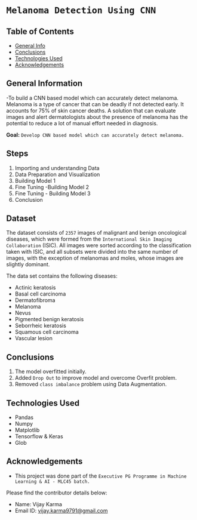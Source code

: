 # `Melanoma Detection Using CNN`

## Table of Contents
* [General Info](#general-information)
* [Conclusions](#conclusions)
* [Technologies Used](#technologies-used)
* [Acknowledgements](#acknowledgements)

## General Information
-To build a CNN based model which can accurately detect melanoma. Melanoma is a type of cancer that can be deadly if not detected early. It accounts for 75% of skin cancer deaths. A solution that can evaluate images and alert dermatologists about the presence of melanoma has the potential to reduce a lot of manual effort needed in diagnosis.

**Goal:** `Develop CNN based model which can accurately detect melanoma.`

## Steps
 1. Importing and understanding Data
 2. Data Preparation and Visualization 
 3. Building Model 1
 4. Fine Tuning -Building Model 2
 5. Fine Tuning - Building Model 3
 6. Conclusion

## Dataset
The dataset consists of `2357` images of malignant and benign oncological diseases, which were formed from the `International Skin Imaging Collaboration` (ISIC). All images were sorted according to the classification taken with ISIC, and all subsets were divided into the same number of images, with the exception of melanomas and moles, whose images are slightly dominant.

The data set contains the following diseases:
+ Actinic keratosis
+ Basal cell carcinoma
+ Dermatofibroma
+ Melanoma
+ Nevus
+ Pigmented benign keratosis
+ Seborrheic keratosis
+ Squamous cell carcinoma
+ Vascular lesion

## Conclusions
1) The model overfitted initially.
2) Added `Drop Out` to improve model and overcome Overfit problem.
3) Removed `class imbalance` problem using Data Augmentation.

## Technologies Used
+ Pandas
+ Numpy
+ Matplotlib 
+ Tensorflow & Keras
+ Glob

## Acknowledgements
+ This project was done part of the `Executive PG Programme in Machine Learning & AI - MLC45 batch.`

Please find the contributor details below:
+ Name: Vijay Karma
+ Email ID: vijay.karma9791@gmail.com